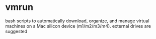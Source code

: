 # vmrun
bash scripts to automatically download, organize, and manage virtual machines on a Mac silicon device (m1/m2/m3/m4). external drives are suggested
